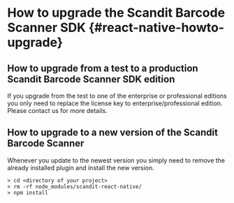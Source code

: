 
How to upgrade the Scandit Barcode Scanner SDK {#react-native-howto-upgrade}
===================================


## How to upgrade from a test to a production Scandit Barcode Scanner SDK edition

If you upgrade from the test to one of the enterprise or professional editions you only need to replace the license key to enterprise/professional edition. Please contact us for more details.

## How to upgrade to a new version of the Scandit Barcode Scanner

Whenever you update to the newest version you simply need to remove the already installed plugin and install the new version.

~~~~~~~~~~~~~~~~~~~~~~~~~~~~~~~~~~~~
> cd <directory of your project>
> rm -rf node_modules/scandit-react-native/
> npm install
~~~~~~~~~~~~~~~~~~~~~~~~~~~~~~~~~~~~
